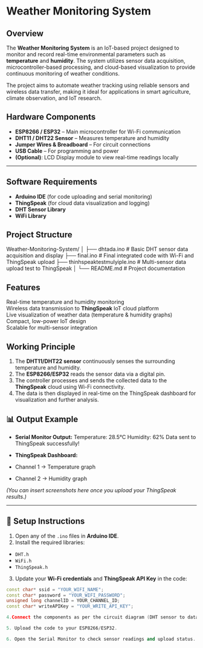 #  Weather Monitoring System

##  Overview
The **Weather Monitoring System** is an IoT-based project designed to monitor and record real-time environmental parameters such as **temperature** and **humidity**. The system utilizes sensor data acquisition, microcontroller-based processing, and cloud-based visualization to provide continuous monitoring of weather conditions. 

The project aims to automate weather tracking using reliable sensors and wireless data transfer, making it ideal for applications in smart agriculture, climate observation, and IoT research.

##  Hardware Components
- **ESP8266 / ESP32** – Main microcontroller for Wi-Fi communication  
- **DHT11 / DHT22 Sensor** – Measures temperature and humidity  
- **Jumper Wires & Breadboard** – For circuit connections  
- **USB Cable** – For programming and power  
- **(Optional)**: LCD Display module to view real-time readings locally  

---

##  Software Requirements
- **Arduino IDE** (for code uploading and serial monitoring)  
- **ThingSpeak** (for cloud data visualization and logging)  
- **DHT Sensor Library**  
- **WiFi Library**  


##  Project Structure
Weather-Monitoring-System/
│
├── dhtada.ino # Basic DHT sensor data acquisition and display
├── final.ino # Final integrated code with Wi-Fi and ThingSpeak upload
├── thinhspeaktestmulyiple.ino # Multi-sensor data upload test to ThingSpeak
│
└── README.md # Project documentation


##  Features
 Real-time temperature and humidity monitoring  
 Wireless data transmission to **ThingSpeak** IoT cloud platform  
 Live visualization of weather data (temperature & humidity graphs)  
 Compact, low-power IoT design  
 Scalable for multi-sensor integration  


##  Working Principle
1. The **DHT11/DHT22 sensor** continuously senses the surrounding temperature and humidity.  
2. The **ESP8266/ESP32** reads the sensor data via a digital pin.  
3. The controller processes and sends the collected data to the **ThingSpeak** cloud using Wi-Fi connectivity.  
4. The data is then displayed in real-time on the ThingSpeak dashboard for visualization and further analysis.


## 📊 Output Example
- **Serial Monitor Output:**
Temperature: 28.5°C
Humidity: 62%
Data sent to ThingSpeak successfully!


- **ThingSpeak Dashboard:**
- Channel 1 → Temperature graph  
- Channel 2 → Humidity graph  

*(You can insert screenshots here once you upload your ThingSpeak results.)*

---

## 🧩 Setup Instructions
  1. Open any of the `.ino` files in **Arduino IDE**.  
  2. Install the required libraries:
   - `DHT.h`
   - `WiFi.h`
   - `ThingSpeak.h`
  3. Update your **Wi-Fi credentials** and **ThingSpeak API Key** in the code:
   ```cpp
   const char* ssid = "YOUR_WIFI_NAME";
   const char* password = "YOUR_WIFI_PASSWORD";
   unsigned long channelID = YOUR_CHANNEL_ID;
   const char* writeAPIKey = "YOUR_WRITE_API_KEY";
  
  4.Connect the components as per the circuit diagram (DHT sensor to data pin).
  
  5. Upload the code to your ESP8266/ESP32.
  
  6. Open the Serial Monitor to check sensor readings and upload status.
